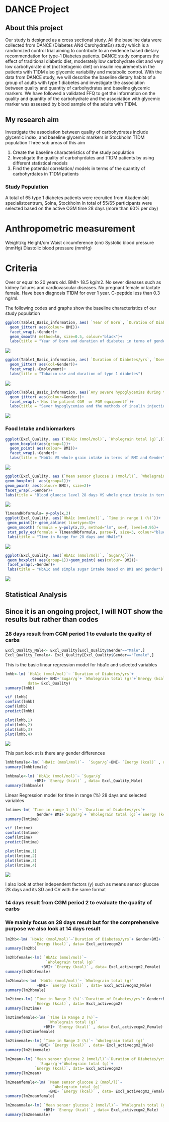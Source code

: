 # DANCE Project

## About this project
Our study is designed as a cross sectional study. All the baseline data were collected from DANCE (Diabetes ANd CarohydratEs) study which is a randomized control trial aiming to contribute to an evidence based dietary recommendation for type-1 Diabetes patients. DANCE study compares the effect of traditional diabetic diet, moderately low carbohydrate diet and very low carbohydrate diet (not ketogenic diet) on insulin requirements in the patients with T1DM also glycemic variability and metabolic control. With the data from DANCE study, we will describe the baseline dietary habits of a group of adults with type 1 diabetes and investigate the association between quality and quantity of carbohydrates and baseline glycemic markers. We have followed a validated FFQ to get the information on the quality and quantity of the carbohydrate and the association with glycemic marker was assessed by blood sample of the adults with T1DM.

## My research aim
Investigate the association between quality of carbohydrates include glycemic index, and baseline glycemic markers in Stockholm T1DM population
Three sub areas of this aim
1. Create the baseline characteristics of the study population
2. Investigate the quality of carbohyrdates and T1DM patients by using different statistical models
3. Find the potential correlation/ models in terms of the quantity of carbohyrdates in T1DM patients

### Study Population
A total of 65 type 1 diabetes patients were recruited from Akademiskt specialistcentrum, Solna, Stockholm 
In total of 55/65 participants were selected based on the active CGM time 28 days (more than 60% per day)

# Anthropometric measurement
  Weight/kg
  Height/cm
  Waist circumference (cm)
  Systolic blood pressure (mmHg)
  Diastolic blood pressure (mmHg)
# Criteria
  Over or equal to 20 years old.
  BMI> 18.5 kg/m2.
  No sever diseases such as kidney failures and cardiovascular diseases.
  No pregnant female or lactate female.
  Have been diagnosis T1DM for over 1 year.
  C-peptide less than 0.3 ng/ml.

The following codes and graphs show the baseline characteristics of our study population

```R
ggplot(Table1_Basic_information, aes( `Year of Born`, `Duration of Diabetes/yrs`))+
  geom_jitter( aes(colour= BMI))+
  facet_wrap(.~Gender)+
  geom_smooth( method=lm, size=0.5, colour="black")+
  labs(title = "Year of born and duration of diabetes in terms of gender")
```

![](Image/yearandduration.jpeg)

```R
ggplot(Table1_Basic_information, aes( `Duration of Diabetes/yrs`, `Does the patient use any tobacco?`))+ 
  geom_jitter( aes(col=Gender))+ 
  facet_wrap(.~Employment)+
  labs(title = "Tobacco use and duration of type 1 diabetes")
```

![](Image/tobaccoandduration.jpeg)

```R
ggplot(Table1_Basic_information, aes(`Any severe hypoglycemias during the last year?`, `Does the patient administer insulin by injection or pump?`))+
  geom_jitter( aes(colour=Gender))+ 
  facet_wrap(.~`Has the patient CGM  or FGM equipment?`)+
  labs(title = "Sever hypoglycemias and the methods of insulin injection")
  ```
  
  ![](Image/methods.jpeg)
  
### Food Intake and biomarkers
```R
ggplot(Excl_Quality, aes (`HbA1c (mmol/mol)`, `Wholegrain total (g)`,)) + 
  geom_boxplot(aes(group=1))+
  geom_point( aes(colour= BMI))+ 
  facet_wrap(.~Gender)+ 
  labs(title = "HbA1c VS whole grain intake in terms of BMI and Gender")
```

  ![](Image/hba1cwholegrain.jpeg)
  
  ```R
ggplot(Excl_Quality, aes (`Mean sensor glucose 1 (mmol/l)`, `Wholegrain total (g)`))+
  geom_boxplot(  aes(group=1))+
  geom_point( aes(colour= BMI), size=2)+
  facet_wrap(.~Gender)+ 
  labs(title = "Blood gluocse level 28 days VS whole grain intake in terms of BMI and gender")
```

![](Image/bgandwholegrain.jpeg)

 ```R
TimeandHbformula= y~poly(x,2)
ggplot(Excl_Quality, aes(`HbA1c (mmol/mol)`, `Time in range 1 (%)`))+ 
  geom_point()+ geom_abline( linetype=3)+
  geom_smooth( formula = y~poly(x,2), method="lm", se=T, level=0.95)+
  stat_poly_eq(formula = TimeandHbformula, parse=T, size=3, colour="blue")+
  labs(title = "Time in Range for 28 days and HbA1c")
```
![](Image/tirandhba1c.jpeg)

 ```R
ggplot(Excl_Quality, aes(`HbA1c (mmol/mol)`, `Sugar/g`))+
  geom_boxplot( aes(group=1))+geom_point( aes(colour= BMI))+
  facet_wrap(.~Gender)+
  labs(title = "HbA1c and simple sugar intake based on BMI and gender")
```
![](Image/sugarandhba1c.jpeg)

## Statistical Analysis 
## Since it is an ongoing project, I will NOT show the results but rather than codes

### 28 days result from CGM period 1 to evaluate the quality of carbs

```R
Excl_Quality_Male<- Excl_Quality[Excl_Quality$Gender=="Male",]
Excl_Quality_Female<- Excl_Quality[Excl_Quality$Gender=="Female",]
```

This is the basic linear regression model for hba1c and selected variables
```R
lmhb<-lm( `HbA1c (mmol/mol)`~ `Duration of Diabetes/yrs`+
            Gender+ BMI+`Sugar/g`+ `Wholegrain total (g)`+`Energy (kcal)`,
          data= Excl_Quality)
summary(lmhb)

vif (lmhb)
confint(lmhb)
coef(lmhb)
predict(lmhb)

plot(lmhb,1)
plot(lmhb,2) 
plot(lmhb,3)
plot(lmhb,4)
```

![](Image/lmhbres.jpeg)


This part look at is there any gender differences

 ```R
lmhbfemale<-lm( `HbA1c (mmol/mol)`~  `Sugar/g`+BMI+ `Energy (kcal)` , data= Excl_Quality_Female)
summary(lmhbfemale)

lmhbmale<-lm( `HbA1c (mmol/mol)`~ `Sugar/g`
              +BMI+ `Energy (kcal)` , data= Excl_Quality_Male)
summary(lmhbmale)
```

Linear Regression model for time in range (%) 28 days and selected variables

```R
lmtime<-lm( `Time in range 1 (%)`~ `Duration of Diabetes/yrs`+
              Gender+ BMI+`Sugar/g`+ `Wholegrain total (g)`+`Energy (kcal)`, data= Excl_Quality)
summary(lmtime)

vif (lmtime)
confint(lmtime)
coef(lmtime)
predict(lmtime)

plot(lmtime,1)
plot(lmtime,2) 
plot(lmtime,3)
plot(lmtime,4)
```

![](Image/lmtimeqq.jpeg)


I also look at other independent factors (y) such as means sensor gluocse 28 days and its SD and CV with the same format



### 14 days result from CGM period 2 to evaluate the quality of carbs 
### We mainly focus on 28 days result but for the comprehensive purpose we also look at 14 days result 

```R
lm2hb<-lm( `HbA1c (mmol/mol)`~`Duration of Diabetes/yrs`+ Gender+BMI+ `Sugar/g`+`Wholegrain total (g)`+
             `Energy (kcal)`, data= Excl_activecgm2)
summary(lm2hb)

lm2hbfemale<-lm( `HbA1c (mmol/mol)`~ 
                  `Wholegrain total (g)`
                +BMI+ `Energy (kcal)` , data= Excl_activecgm2_Female)
summary(lm2hbfemale)

lm2hbmale<-lm( `HbA1c (mmol/mol)`~ `Wholegrain total (g)`
              +BMI+ `Energy (kcal)` , data= Excl_activecgm2_Male)
summary(lm2hbmale)
```

```R
lm2time<-lm( `Time in Range 2 (%)`~`Duration of Diabetes/yrs`+ Gender+BMI+ `Sugar/g`+`Wholegrain total (g)`+
             `Energy (kcal)`, data= Excl_activecgm2)
summary(lm2time)

lm2timefemale<-lm( `Time in Range 2 (%)`~ 
                   `Wholegrain total (g)`
                 +BMI+ `Energy (kcal)` , data= Excl_activecgm2_Female)
summary(lm2timefemale)

lm2timemale<-lm( `Time in Range 2 (%)`~ `Wholegrain total (g)`
               +BMI+ `Energy (kcal)` , data= Excl_activecgm2_Male)
summary(lm2timemale)
```

```R
lm2mean<-lm( `Mean sensor glucose 2 (mmol/l)`~`Duration of Diabetes/yrs`+ Gender+BMI+
               `Sugar/g`+`Wholegrain total (g)`+
             `Energy (kcal)`, data= Excl_activecgm2)
summary(lm2mean)

lm2meanfemale<-lm( `Mean sensor glucose 2 (mmol/l)`~ 
                     `Wholegrain total (g)`
                   +BMI+ `Energy (kcal)` , data= Excl_activecgm2_Female)
summary(lm2meanfemale)

lm2meanmale<-lm( `Mean sensor glucose 2 (mmol/l)`~ `Wholegrain total (g)`
                 +BMI+ `Energy (kcal)` , data= Excl_activecgm2_Male)
summary(lm2meanmale)
```



